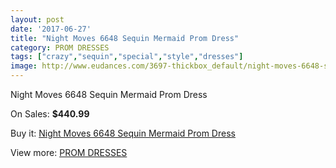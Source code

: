 ```yaml
---
layout: post
date: '2017-06-27'
title: "Night Moves 6648 Sequin Mermaid Prom Dress"
category: PROM DRESSES
tags: ["crazy","sequin","special","style","dresses"]
image: http://www.eudances.com/3697-thickbox_default/night-moves-6648-sequin-mermaid-prom-dress.jpg
---
```

Night Moves 6648 Sequin Mermaid Prom Dress

On Sales: **$440.99**
<a href="https://www.eudances.com/en/prom-dresses/1234-night-moves-6648-sequin-mermaid-prom-dress.html"><amp-img layout="responsive" width="600" height="600" src="//www.eudances.com/3697-thickbox_default/night-moves-6648-sequin-mermaid-prom-dress.jpg" alt="Night Moves 6648 Sequin Mermaid Prom Dress 0" /></a>
<a href="https://www.eudances.com/en/prom-dresses/1234-night-moves-6648-sequin-mermaid-prom-dress.html"><amp-img layout="responsive" width="600" height="600" src="//www.eudances.com/3699-thickbox_default/night-moves-6648-sequin-mermaid-prom-dress.jpg" alt="Night Moves 6648 Sequin Mermaid Prom Dress 1" /></a>
<a href="https://www.eudances.com/en/prom-dresses/1234-night-moves-6648-sequin-mermaid-prom-dress.html"><amp-img layout="responsive" width="600" height="600" src="//www.eudances.com/3698-thickbox_default/night-moves-6648-sequin-mermaid-prom-dress.jpg" alt="Night Moves 6648 Sequin Mermaid Prom Dress 2" /></a>

Buy it: [Night Moves 6648 Sequin Mermaid Prom Dress](https://www.eudances.com/en/prom-dresses/1234-night-moves-6648-sequin-mermaid-prom-dress.html "Night Moves 6648 Sequin Mermaid Prom Dress")

View more: [PROM DRESSES](https://www.eudances.com/en/13-prom-dresses "PROM DRESSES")